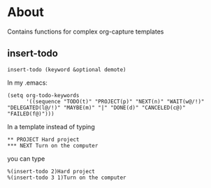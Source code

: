 # About
Contains functions for complex org-capture templates

## insert-todo
````
insert-todo (keyword &optional demote)
````

In my .emacs:
````
(setq org-todo-keywords
      '((sequence "TODO(t)" "PROJECT(p)" "NEXT(n)" "WAIT(w@/!)" "DELEGATED(l@/!)" "MAYBE(m)" "|" "DONE(d)" "CANCELED(c@)" "FAILED(f@)")))
````

In a template instead of typing
````
** PROJECT Hard project
*** NEXT Turn on the computer
````
you can type
````
%(insert-todo 2)Hard project
%(insert-todo 3 1)Turn on the computer
````

